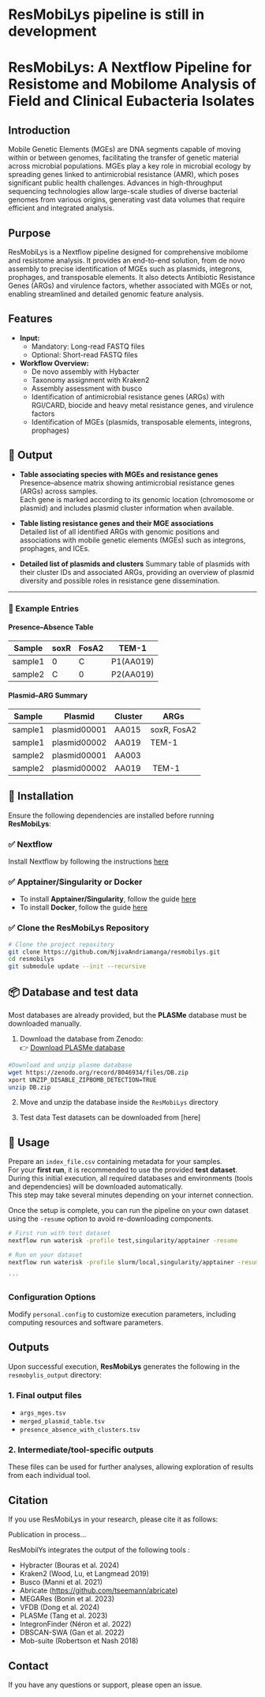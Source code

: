 
# **ResMobiLys pipeline is still in development**


# **ResMobiLys: A Nextflow Pipeline for Resistome and Mobilome Analysis of Field and Clinical Eubacteria Isolates**

## **Introduction**
Mobile Genetic Elements (MGEs) are DNA segments capable of moving within or between genomes, facilitating the transfer of genetic material across microbial populations. MGEs play a key role in microbial ecology by spreading genes linked to antimicrobial resistance (AMR), which poses significant public health challenges. Advances in high-throughput sequencing technologies allow large-scale studies of diverse bacterial genomes from various origins, generating vast data volumes that require efficient and integrated analysis.

## **Purpose**
ResMobiLys is a Nextflow pipeline designed for comprehensive mobilome and resistome analysis. It provides an end-to-end solution, from de novo assembly to precise identification of MGEs such as plasmids, integrons, prophages, and transposable elements. It also detects Antibiotic Resistance Genes (ARGs) and virulence factors, whether associated with MGEs or not, enabling streamlined and detailed genomic feature analysis.

## **Features**
- **Input:**
  - Mandatory: Long-read FASTQ files
  - Optional: Short-read FASTQ files
- **Workflow Overview:**
  - De novo assembly with Hybacter
  - Taxonomy assignment with Kraken2
  - Assembly assessment with busco
  - Identification of antimicrobial resistance genes (ARGs) with RGI/CARD, biocide and heavy metal resistance genes, and virulence factors
  - Identification of MGEs (plasmids, transposable elements, integrons, prophages)
## 🧬 Output

- **Table associating species with MGEs and resistance genes**  
  Presence–absence matrix showing antimicrobial resistance genes (ARGs) across samples.  
  Each gene is marked according to its genomic location (chromosome or plasmid) and includes plasmid cluster information when available.

- **Table listing resistance genes and their MGE associations**  
  Detailed list of all identified ARGs with genomic positions and associations with mobile genetic elements (MGEs) such as integrons, prophages, and ICEs.

- **Detailed list of plasmids and clusters**
  Summary table of plasmids with their cluster IDs and associated ARGs, providing an overview of plasmid diversity and possible roles in resistance gene dissemination.

---

### 🧾 Example Entries

#### Presence–Absence Table

| Sample  | soxR | FosA2 | TEM-1 |
|----------|------|-------|-------|
| sample1  | 0 | C | P1(AA019) |
| sample2  | C | 0 | P2(AA019) |

#### Plasmid–ARG Summary

| Sample  | Plasmid      | Cluster | ARGs         |
|----------|--------------|---------|--------------|
| sample1  | plasmid00001 | AA015   | soxR, FosA2  |
| sample1  | plasmid00002 | AA019   | TEM-1        |
| sample2  | plasmid00001 | AA003   |              |
| sample2  | plasmid00002 | AA019   | TEM-1        |


## 🚀 Installation

Ensure the following dependencies are installed before running **ResMobiLys**:

### ✅ Nextflow

Install Nextflow by following the instructions [here](https://www.nextflow.io/docs/latest/install.html)

### ✅ Apptainer/Singularity or Docker

- To install **Apptainer/Singularity**, follow the guide [here](https://apptainer.org/docs/admin/main/installation.html)
- To install **Docker**, follow the guide [here](https://www.docker.com/get-started/)

### ✅ Clone the ResMobiLys Repository

```bash
# Clone the project repository
git clone https://github.com/NjivaAndriamanga/resmobilys.git
cd resmobilys
git submodule update --init --recursive
```

## 📦 Database and test data

Most databases are already provided, but the **PLASMe** database must be downloaded manually.

1. Download the database from Zenodo:  
   👉 [Download PLASMe database](https://zenodo.org/record/8046934/files/DB.zip?download=1)
```bash
#Download and unzip plasme database
wget https://zenodo.org/record/8046934/files/DB.zip
xport UNZIP_DISABLE_ZIPBOMB_DETECTION=TRUE
unzip DB.zip
```

2. Move and unzip the database inside the `ResMobiLys` directory

3. Test data
Test datasets can be downloaded from [here]

## 🚀 **Usage**

Prepare an `index_file.csv` containing metadata for your samples.  
For your **first run**, it is recommended to use the provided **test dataset**.  
During this initial execution, all required databases and environments (tools and dependencies) will be downloaded automatically.  
This step may take several minutes depending on your internet connection.

Once the setup is complete, you can run the pipeline on your own dataset using the `-resume` option to avoid re-downloading components.

```bash
# First run with test dataset
nextflow run waterisk -profile test,singularity/apptainer -resume

# Run on your dataset
nextflow run waterisk -profile slurm/local,singularity/apptainer -resume -c waterisk/personal.config -resume

'''
```
### **Configuration Options**
Modify `personal.config` to customize execution parameters, including computing resources and software parameters.

## Outputs

Upon successful execution, **ResMobiLys** generates the following in the `resmobylis_output` directory:

### 1. Final output files
- `args_mges.tsv`  
- `merged_plasmid_table.tsv`  
- `presence_absence_with_clusters.tsv`  

### 2. Intermediate/tool-specific outputs
These files can be used for further analyses, allowing exploration of results from each individual tool.

## **Citation**
If you use ResMobiLys in your research, please cite it as follows:

Publication in process...

 ResMobilYs integrates the output of the following tools :
- Hybracter (Bouras et al. 2024)
- Kraken2 (Wood, Lu, et Langmead 2019)
- Busco (Manni et al. 2021)
- Abricate (https://github.com/tseemann/abricate)
- MEGARes (Bonin et al. 2023)
- VFDB (Dong et al. 2024)
- PLASMe (Tang et al. 2023)
- IntegronFinder (Néron et al. 2022)
- DBSCAN-SWA (Gan et al. 2022)
- Mob-suite (Robertson et Nash 2018)
## **Contact**
If you have any questions or support, please open an issue.
